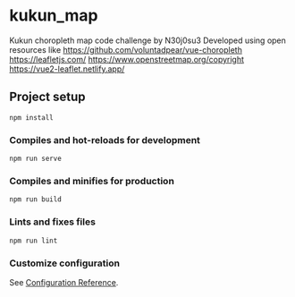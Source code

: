 # kukun_map
Kukun choropleth map code challenge by N30j0su3
Developed using open resources like
https://github.com/voluntadpear/vue-choropleth
https://leafletjs.com/
https://www.openstreetmap.org/copyright
https://vue2-leaflet.netlify.app/
## Project setup
```
npm install
```

### Compiles and hot-reloads for development
```
npm run serve
```

### Compiles and minifies for production
```
npm run build
```

### Lints and fixes files
```
npm run lint
```

### Customize configuration
See [Configuration Reference](https://cli.vuejs.org/config/).
